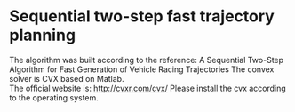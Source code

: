 # Sequential two-step fast trajectory planning
The algorithm was built according to the reference: A Sequential Two-Step Algorithm for Fast Generation of Vehicle Racing Trajectories
The convex solver is CVX based on Matlab.  
The official website is: http://cvxr.com/cvx/
Please install the cvx according to the operating system.

